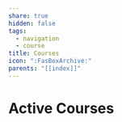 ```yaml
---
share: true
hidden: false
tags:
  - navigation
  - course
title: Courses
icon: ":FasBoxArchive:"
parents: "[[index]]"
---
```


# Active Courses



